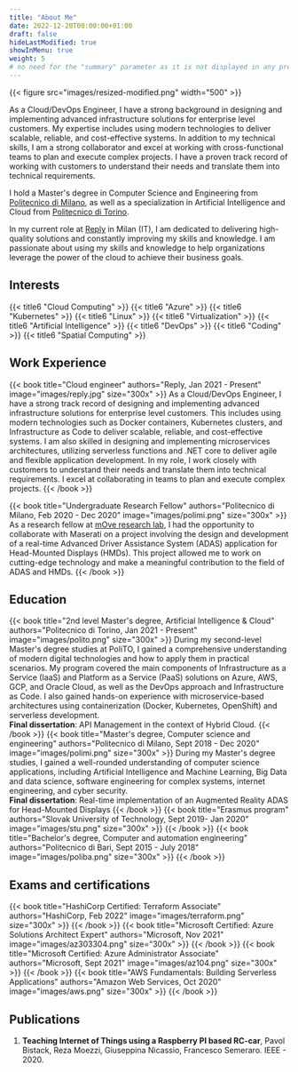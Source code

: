```yaml
---
title: "About Me"
date: 2022-12-20T00:00:00+01:00
draft: false
hideLastModified: true
showInMenu: true
weight: 5
# no need for the "summary" parameter as it is not displayed in any previews
---
```

{{< figure src="images/resized-modified.png" width="500" >}}

As a Cloud/DevOps Engineer, I have a strong background in designing and implementing advanced infrastructure solutions for enterprise level customers. My expertise includes using modern technologies to deliver scalable, reliable, and cost-effective systems. In addition to my technical skills, I am a strong collaborator and excel at working with cross-functional teams to plan and execute complex projects. I have a proven track record of working with customers to understand their needs and translate them into technical requirements.

I hold a Master's degree in Computer Science and Engineering from [Politecnico di Milano](https://www.polimi.it/), as well as a specialization in Artificial Intelligence and Cloud from [Politecnico di Torino](https://www.polito.it/).

In my current role at [Reply](https://www.reply.com/cluster-reply/en/) in Milan (IT), I am dedicated to delivering high-quality solutions and constantly improving my skills and knowledge. I am passionate about using my skills and knowledge to help organizations leverage the power of the cloud to achieve their business goals.

## Interests
 {{< title6 "Cloud Computing" >}} {{< title6 "Azure" >}} {{< title6 "Kubernetes" >}} {{< title6 "Linux" >}} {{< title6 "Virtualization" >}}
  {{< title6 "Artificial Intelligence" >}} 
{{< title6 "DevOps" >}} {{< title6 "Coding" >}}  {{< title6 "Spatial Computing" >}}

## Work Experience
{{< book title="Cloud engineer" authors="Reply, Jan 2021 - Present" image="images/reply.jpg" size="300x" >}}
As a Cloud/DevOps Engineer, I have a strong track record of designing and implementing advanced infrastructure solutions for enterprise level customers. This includes using modern technologies such as Docker containers, Kubernetes clusters, and Infrastructure as Code to deliver scalable, reliable, and cost-effective systems. I am also skilled in designing and implementing microservices architectures, utilizing serverless functions and .NET core to deliver agile and flexible application development. In my role, I work closely with customers to understand their needs and translate them into technical requirements. I excel at collaborating in teams to plan and execute complex projects.
{{< /book >}}

{{< book title="Undergraduate Research Fellow" authors="Politecnico di Milano, Feb 2020 - Dec 2020" image="images/polimi.png" size="300x" >}}
As a research fellow at [mOve research lab](https://www.move.deib.polimi.it/), I had the opportunity to collaborate with Maserati on a project involving the design and development of a real-time Advanced Driver Assistance System (ADAS) application for Head-Mounted Displays (HMDs). This project allowed me to work on cutting-edge technology and make a meaningful contribution to the field of ADAS and HMDs.
{{< /book >}}

## Education
{{< book title="2nd level Master's degree, Artificial Intelligence & Cloud" authors="Politecnico di Torino, Jan 2021 - Present" image="images/polito.png" size="300x" >}}
During my second-level Master's degree studies at PoliTO, I gained a comprehensive understanding of modern digital technologies and how to apply them in practical scenarios. My program covered the main components of Infrastructure as a Service (IaaS) and Platform as a Service (PaaS) solutions on Azure, AWS, GCP, and Oracle Cloud, as well as the DevOps approach and Infrastructure as Code. I also gained hands-on experience with microservice-based architectures using containerization (Docker, Kubernetes, OpenShift) and serverless development.
\
**Final dissertation**: API Management in the context of Hybrid Cloud.
{{< /book >}}
{{< book title="Master's degree, Computer science and engineering" authors="Politecnico di Milano, Sept 2018 - Dec 2020" image="images/polimi.png" size="300x" >}}
During my Master's degree studies, I gained a well-rounded understanding of computer science applications, including Artificial Intelligence and Machine Learning, Big Data and data science, software engineering for complex systems, internet engineering, and cyber security.
\
**Final dissertation**: Real-time implementation of an Augmented Reality ADAS for Head-Mounted Displays
{{< /book >}}
{{< book title="Erasmus program" authors="Slovak University of Technology, Sept 2019- Jan 2020" image="images/stu.png" size="300x" >}}
{{< /book >}}
{{< book title="Bachelor's degree, Computer and automation engineering" authors="Politecnico di Bari, Sept 2015 - July 2018" image="images/poliba.png" size="300x" >}}
{{< /book >}}

## Exams and certifications
{{< book title="HashiCorp Certified: Terraform Associate" authors="HashiCorp, Feb 2022" image="images/terraform.png" size="300x" >}}
{{< /book >}}
{{< book title="Microsoft Certified: Azure Solutions Architect Expert" authors="Microsoft, Nov 2021" image="images/az303304.png" size="300x" >}}
{{< /book >}}
{{< book title="Microsoft Certified: Azure Administrator Associate" authors="Microsoft, Sept 2021" image="images/az104.png" size="300x" >}}
{{< /book >}}
{{< book title="AWS Fundamentals: Building Serverless Applications" authors="Amazon Web Services, Oct 2020" image="images/aws.png" size="300x" >}}
{{< /book >}}

## Publications
1. **Teaching Internet of Things using a Raspberry PI based RC-car**, Pavol Bistack, Reza Moezzi, Giuseppina Nicassio, Francesco Semeraro. IEEE - 2020. 
